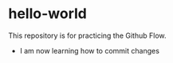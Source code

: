 # hello-world
This repository is for practicing the Github Flow. 

- I am now learning how to commit changes
